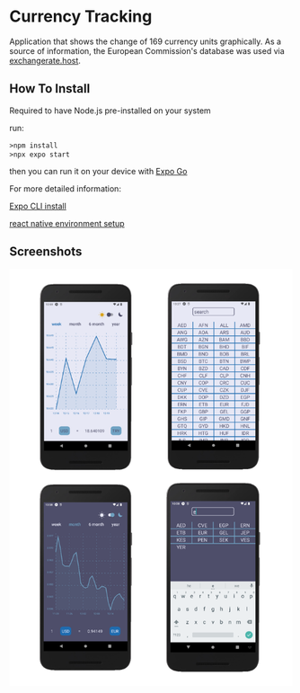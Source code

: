 # Currency Tracking

Application that shows the change of 169 currency units graphically. As a source of information, the European Commission's database was used via [exchangerate.host](https://exchangerate.host/#/).

## How To Install

Required to have Node.js pre-installed on your system

run:

```
>npm install
>npx expo start
```

then you can run it on your device with [Expo Go](https://expo.dev/client)

For more detailed information:

[Expo CLI install](https://docs.expo.dev/get-started/installation/)

[react native environment setup](https://reactnative.dev/docs/environment-setup)


## Screenshots

![Screen](/assets/screens.png)